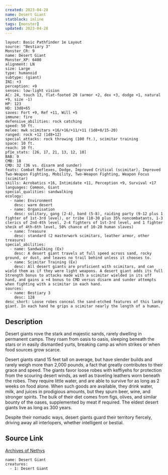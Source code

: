 ```yaml
---
created: 2023-04-28
name: Desert Giant
statblock: inline
tags: [monster]
updated: 2023-04-28
---
```

```statblock
layout: Basic Pathfinder 1e Layout
source: "Bestiary 3"
Monster_CR: 9
name: Desert Giant
Monster_XP: 6400
alignment: LN
size: Large
type: humanoid
subtype: (giant)
INI: +3
perception: +9
senses: low-light vision
AC: 24, touch 13, flat-footed 20 (armor +2, dex +3, dodge +1, natural +9, size -1)
HP: 123
HD: 13d8+65
saves: Fort +9, Ref +11, Will +5
immune: fire
defensive_abilities: rock catching
speed: 50 ft.
melee: mwk scimitars +16/+16/+11/+11 (1d8+8/15-20)
ranged: rock +12 (1d8+12)
special_attacks: rock throwing (100 ft.), scimitar training
space: 10 ft.
reach: 10 ft.
pf1e_stats: [26, 17, 21, 13, 12, 10]
BAB: 9
CMB: 18
CMD: 32 (36 vs. disarm and sunder)
feats: Combat Reflexes, Dodge, Improved Critical (scimitar), Improved Two-Weapon Fighting, Mobility, Two-Weapon Fighting, Weapon Focus (scimitar)
skills: Acrobatics +16, Intimidate +11, Perception +9, Survival +17
languages: Common, Giant
special_qualities: sandwalking
ecology:
  - name: Environment
    desc: warm desert
  - name: Organisation
    desc: solitary, gang (2-4), band (5-8), raiding party (9-12 plus 1 fighter of 1st-3rd level), or tribe (10-30 plus 35% noncombatants, 1-3 clerics of 2nd-4th level, 2-4 fighters of 1st-3rd level, and 1 fighter sheik of 4th-6th level, 50% chance of 10-20 human slaves)
  - name: Treasure
    desc: standard (2 masterwork scimitars, leather armor, other treasure)
special_abilities:
  - name: Sandwalking (Ex)
    desc: A desert giant travels at full speed across sand, rocky ground, or dust, and leaves no trail behind unless it chooses to.
  - name: Scimitar Training (Ex)
    desc: All desert giants are proficient with scimitars, and can wield them as if they were light weapons. A desert giant adds its full Strength bonus to attacks made with a scimitar wielded in its off hand, and gains a +4 bonus to CMD versus disarm and sunder attempts when fighting with a scimitar in each hand.
sources:
  - name: Bestiary 3
    desc: 128
desc_short: Loose robes conceal the sand-etched features of this lanky giant. In each hand he grips a scimitar nearly the length of a human.
```
## Description
Desert giants rove the stark and majestic sands, rarely dwelling in permanent camps. They roam from oasis to oasis, sleeping beneath the stars or in easily dismantled yurts, breaking camp as whim strikes or when food sources grow scarce.

Desert giants stand 15 feet tall on average, but have slender builds and rarely weigh more than 2,000 pounds, a fact that greatly contributes to their grace and speed. The giants favor loose robes with keffiyehs for protection from the scouring desert winds, as well as traveling leathers worn beneath the robes. They require little water, and are able to survive for as long as 2 weeks on food alone. When such goods are available, they drink water, milk, and juices in prodigious amounts, but they spurn beer, wine, and stronger spirits. The bulk of their diet comes from figs, olives, and similar bounty of the oases, supplemented by meat if required. The eldest desert giants live as long as 300 years.

Despite their nomadic ways, desert giants guard their territory fiercely, driving away all interlopers, whether intelligent or bestial.
## Source Link
[Archives of Nethys](https://aonprd.com/MonsterDisplay.aspx?ItemName=Desert%20Giant)
```encounter-table
name: Desert Giant
creatures:
  - 1: Desert Giant
```
